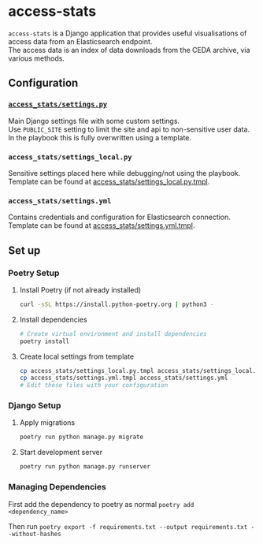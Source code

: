 # access-stats

`access-stats` is a Django application that provides useful visualisations of access data from an Elasticsearch endpoint.  
The access data is an index of data downloads from the CEDA archive, via various methods.  

## Configuration

### [`access_stats/settings.py`](access_stats/settings.py)

Main Django settings file with some custom settings.  
Use `PUBLIC_SITE` setting to limit the site and api to non-sensitive user data.  
In the playbook this is fully overwritten using a template.  

### `access_stats/settings_local.py`

Sensitive settings placed here while debugging/not using the playbook.  
Template can be found at [access_stats/settings_local.py.tmpl](access_stats/settings_local.py.tmpl).  

### `access_stats/settings.yml`

Contains credentials and configuration for Elasticsearch connection.  
Template can be found at [access_stats/settings.yml.tmpl](access_stats/settings.yml.tmpl).  


## Set up

### Poetry Setup

1. Install Poetry (if not already installed)
   ```bash
   curl -sSL https://install.python-poetry.org | python3 -
   ```

2. Install dependencies
   ```bash
   # Create virtual environment and install dependencies
   poetry install
   ```

3. Create local settings from template
   ```bash
   cp access_stats/settings_local.py.tmpl access_stats/settings_local.py
   cp access_stats/settings.yml.tmpl access_stats/settings.yml
   # Edit these files with your configuration
   ```

### Django Setup

1. Apply migrations
   ```bash
   poetry run python manage.py migrate
   ```

2. Start development server
   ```bash
   poetry run python manage.py runserver
   ```

### Managing Dependencies

First add the dependency to poetry as normal `poetry add <dependency_name>`

Then run `poetry export -f requirements.txt --output requirements.txt --without-hashes`